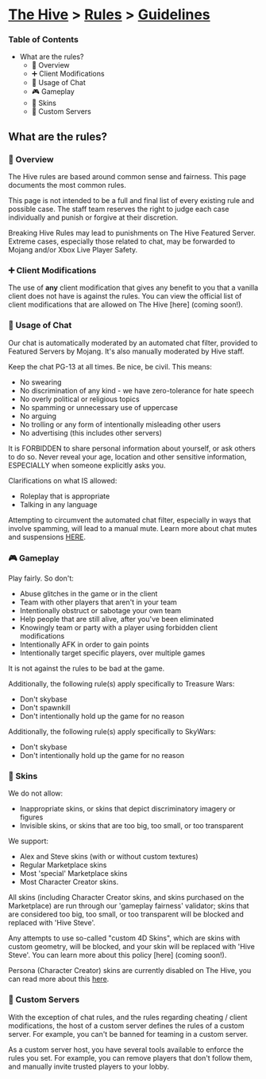 # [The Hive](https://hive.growtopics.xyz/hive/) > [Rules](https://hive.growtopics.xyz/hive/rules/) > [Guidelines](https://hive.growtopics.xyz/hive/rules/guidelines/)

### Table of Contents

- What are the rules?
  - 📃 Overview
  - ➕ Client Modifications
  - 💬 Usage of Chat
  - 🎮 Gameplay
  - 👕 Skins
  - 🔧 Custom Servers

## What are the rules?

### 📃 Overview

The Hive rules are based around common sense and fairness. This page documents the most common rules.

This page is not intended to be a full and final list of every existing rule and possible case. The staff team reserves the right to judge each case individually and punish or forgive at their discretion.

Breaking Hive Rules may lead to punishments on The Hive Featured Server. Extreme cases, especially those related to chat, may be forwarded to Mojang and/or Xbox Live Player Safety.

### ➕ Client Modifications

The use of **any** client modification that gives any benefit to you that a vanilla client does not have is against the rules. You can view the official list of client modifications that are allowed on The Hive [here] (coming soon!).

### 💬 Usage of Chat

Our chat is automatically moderated by an automated chat filter, provided to Featured Servers by Mojang. It's also manually moderated by Hive staff.

Keep the chat PG-13 at all times. Be nice, be civil. This means:

- No swearing
- No discrimination of any kind - we have zero-tolerance for hate speech
- No overly political or religious topics
- No spamming or unnecessary use of uppercase
- No arguing
- No trolling or any form of intentionally misleading other users
- No advertising (this includes other servers)

It is FORBIDDEN to share personal information about yourself, or ask others to do so. Never reveal your age, location and other sensitive information, ESPECIALLY when someone explicitly asks you.

Clarifications on what IS allowed:

- Roleplay that is appropriate
- Talking in any language

Attempting to circumvent the automated chat filter, especially in ways that involve spamming, will lead to a manual mute. Learn more about chat mutes and suspensions [HERE](https://hive.growtopics.xyz/hive/rules/mutes/).

### 🎮 Gameplay

Play fairly. So don't:

- Abuse glitches in the game or in the client
- Team with other players that aren't in your team
- Intentionally obstruct or sabotage your own team
- Help people that are still alive, after you've been eliminated
- Knowingly team or party with a player using forbidden client modifications
- Intentionally AFK in order to gain points
- Intentionally target specific players, over multiple games

It is not against the rules to be bad at the game.

Additionally, the following rule(s) apply specifically to Treasure Wars:

- Don't skybase
- Don't spawnkill
- Don't intentionally hold up the game for no reason

Additionally, the following rule(s) apply specifically to SkyWars:

- Don't skybase
- Don't intentionally hold up the game for no reason

### 👕 Skins

We do not allow:

- Inappropriate skins, or skins that depict discriminatory imagery or figures
- Invisible skins, or skins that are too big, too small, or too transparent

We support:

- Alex and Steve skins (with or without custom textures)
- Regular Marketplace skins
- Most 'special' Marketplace skins
- Most Character Creator skins.

All skins (including Character Creator skins, and skins purchased on the Marketplace) are run through our 'gameplay fairness' validator; skins that are considered too big, too small, or too transparent will be blocked and replaced with 'Hive Steve'.

Any attempts to use so-called "custom 4D Skins", which are skins with custom geometry, will be blocked, and your skin will be replaced with 'Hive Steve'. You can learn more about this policy [here] (coming soon!).

Persona (Character Creator) skins are currently disabled on The Hive, you can read more about this [here](https://hive.growtopics.xyz/hive/rules/skins/).

### 🔧 Custom Servers

With the exception of chat rules, and the rules regarding cheating / client modifications, the host of a custom server defines the rules of a custom server. For example, you can't be banned for teaming in a custom server.

As a custom server host, you have several tools available to enforce the rules you set. For example, you can remove players that don't follow them, and manually invite trusted players to your lobby.
